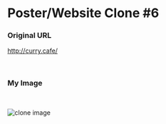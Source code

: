 # Poster/Website Clone #6

### Original URL
http://curry.cafe/

<br />

### My Image

<br />

![clone image](./images/clone_image.png)